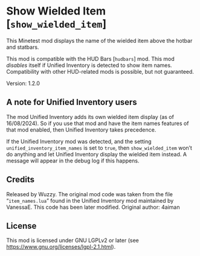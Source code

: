 # Show Wielded Item [`show_wielded_item`]
This Minetest mod displays the name of the wielded item above the hotbar and
statbars.

This mod is compatible with the HUD Bars [`hudbars`] mod.
This mod *disables* itself if Unified Inventory is detected to show item names.
Compatibility with other HUD-related mods is possible, but not guaranteed.

Version: 1.2.0

## A note for Unified Inventory users

The mod Unified Inventory adds its own wielded item display (as of 16/08/2024).
So if you use that mod and have the item names features of that mod
enabled, then Unified Inventory takes precedence.

If the Unified Inventory mod was detected, and the setting
`unified_inventory_item_names` is set to `true`, then
`show_wielded_item` won’t do anything and let Unified Inventory
display the wielded item instead. A message will appear in
the debug log if this happens.

## Credits
Released by Wuzzy.
The original mod code was taken from the file “`item_names.lua`”
found in the Unified Inventory mod maintained by VanessaE. This code
has been later modified.
Original author: 4aiman

## License
This mod is licensed under GNU LGPLv2 or later
(see <https://www.gnu.org/licenses/lgpl-2.1.html>).
